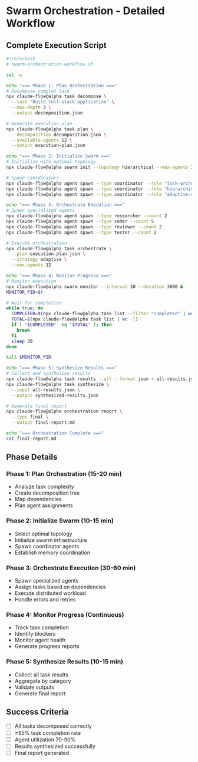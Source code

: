 # Swarm Orchestration - Detailed Workflow

## Complete Execution Script

```bash
#!/bin/bash
# swarm-orchestration-workflow.sh

set -e

echo "=== Phase 1: Plan Orchestration ==="
# Decompose complex task
npx claude-flow@alpha task decompose \
  --task "Build full-stack application" \
  --max-depth 3 \
  --output decomposition.json

# Generate execution plan
npx claude-flow@alpha task plan \
  --decomposition decomposition.json \
  --available-agents 12 \
  --output execution-plan.json

echo "=== Phase 2: Initialize Swarm ==="
# Initialize with optimal topology
npx claude-flow@alpha swarm init --topology hierarchical --max-agents 15

# Spawn coordinators
npx claude-flow@alpha agent spawn --type coordinator --role "task-orchestrator"
npx claude-flow@alpha agent spawn --type coordinator --role "hierarchical-coordinator"
npx claude-flow@alpha agent spawn --type coordinator --role "adaptive-coordinator"

echo "=== Phase 3: Orchestrate Execution ==="
# Spawn specialized agents
npx claude-flow@alpha agent spawn --type researcher --count 2
npx claude-flow@alpha agent spawn --type coder --count 5
npx claude-flow@alpha agent spawn --type reviewer --count 2
npx claude-flow@alpha agent spawn --type tester --count 2

# Execute orchestration
npx claude-flow@alpha task orchestrate \
  --plan execution-plan.json \
  --strategy adaptive \
  --max-agents 12

echo "=== Phase 4: Monitor Progress ==="
# Monitor execution
npx claude-flow@alpha swarm monitor --interval 10 --duration 3600 &
MONITOR_PID=$!

# Wait for completion
while true; do
  COMPLETED=$(npx claude-flow@alpha task list --filter "completed" | wc -l)
  TOTAL=$(npx claude-flow@alpha task list | wc -l)
  if [ "$COMPLETED" -eq "$TOTAL" ]; then
    break
  fi
  sleep 30
done

kill $MONITOR_PID

echo "=== Phase 5: Synthesize Results ==="
# Collect and synthesize results
npx claude-flow@alpha task results --all --format json > all-results.json
npx claude-flow@alpha task synthesize \
  --input all-results.json \
  --output synthesized-results.json

# Generate final report
npx claude-flow@alpha orchestration report \
  --type final \
  --output final-report.md

echo "=== Orchestration Complete ==="
cat final-report.md
```

## Phase Details

### Phase 1: Plan Orchestration (15-20 min)
- Analyze task complexity
- Create decomposition tree
- Map dependencies
- Plan agent assignments

### Phase 2: Initialize Swarm (10-15 min)
- Select optimal topology
- Initialize swarm infrastructure
- Spawn coordinator agents
- Establish memory coordination

### Phase 3: Orchestrate Execution (30-60 min)
- Spawn specialized agents
- Assign tasks based on dependencies
- Execute distributed workload
- Handle errors and retries

### Phase 4: Monitor Progress (Continuous)
- Track task completion
- Identify blockers
- Monitor agent health
- Generate progress reports

### Phase 5: Synthesize Results (10-15 min)
- Collect all task results
- Aggregate by category
- Validate outputs
- Generate final report

## Success Criteria

- [ ] All tasks decomposed correctly
- [ ] ≥95% task completion rate
- [ ] Agent utilization 70-90%
- [ ] Results synthesized successfully
- [ ] Final report generated

